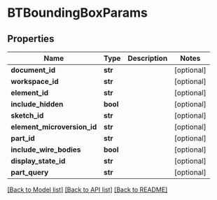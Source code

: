 # BTBoundingBoxParams

## Properties
Name | Type | Description | Notes
------------ | ------------- | ------------- | -------------
**document_id** | **str** |  | [optional] 
**workspace_id** | **str** |  | [optional] 
**element_id** | **str** |  | [optional] 
**include_hidden** | **bool** |  | [optional] 
**sketch_id** | **str** |  | [optional] 
**element_microversion_id** | **str** |  | [optional] 
**part_id** | **str** |  | [optional] 
**include_wire_bodies** | **bool** |  | [optional] 
**display_state_id** | **str** |  | [optional] 
**part_query** | **str** |  | [optional] 

[[Back to Model list]](../README.md#documentation-for-models) [[Back to API list]](../README.md#documentation-for-api-endpoints) [[Back to README]](../README.md)


